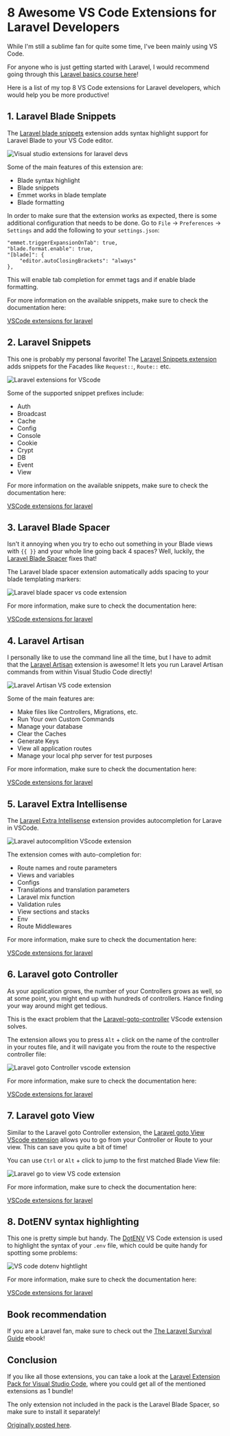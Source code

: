 # 8 Awesome VS Code Extensions for Laravel Developers

While I'm still a sublime fan for quite some time, I've been mainly using VS Code.

For anyone who is just getting started with Laravel, I would recommend going through this [Laravel basics course here](https://devdojo.com/course/laravel-7-basics)!

Here is a list of my top 8 VS Code extensions for Laravel developers, which would help you be more productive!

## 1. Laravel Blade Snippets

The [Laravel blade snippets](https://marketplace.visualstudio.com/items?itemName=onecentlin.laravel-blade) extension adds syntax highlight support for Laravel Blade to your VS Code editor.

![Visual studio extensions for laravel devs](https://imgur.com/9Q1DDfz.gif)

Some of the main features of this extension are:

* Blade syntax highlight
* Blade snippets
* Emmet works in blade template
* Blade formatting

In order to make sure that the extension works as expected, there is some additional configuration that needs to be done. Go to `File` -> `Preferences` -> `Settings` and add the following to your `settings.json`:

```
"emmet.triggerExpansionOnTab": true,
"blade.format.enable": true,
"[blade]": {
    "editor.autoClosingBrackets": "always"
},
```

This will enable tab completion for emmet tags and if enable blade formatting.

For more information on the available snippets, make sure to check the documentation here:

[VSCode extensions for laravel](https://marketplace.visualstudio.com/items?itemName=onecentlin.laravel-blade)

## 2. Laravel Snippets

This one is probably my personal favorite! The [Laravel Snippets extension](https://marketplace.visualstudio.com/items?itemName=onecentlin.laravel5-snippets) adds snippets for the Facades like `Request::`, `Route::` etc.

![Laravel extensions for VScode](https://imgur.com/Npm1yYE.gif)

Some of the supported snippet prefixes include:

* Auth
* Broadcast
* Cache
* Config
* Console
* Cookie
* Crypt
* DB
* Event
* View

For more information on the available snippets, make sure to check the documentation here:

[VSCode extensions for laravel](https://marketplace.visualstudio.com/items?itemName=onecentlin.laravel5-snippets)

## 3. Laravel Blade Spacer

Isn't it annoying when you try to echo out something in your Blade views with `{{ }}` and your whole line going back 4 spaces? Well, luckily, the [Laravel Blade Spacer](https://marketplace.visualstudio.com/items?itemName=austenc.laravel-blade-spacer) fixes that!

The Laravel blade spacer extension automatically adds spacing to your blade templating markers:

![Laravel blade spacer vs code extension](https://imgur.com/zqbqOVA.gif)

For more information, make sure to check the documentation here:

[VSCode extensions for laravel](https://marketplace.visualstudio.com/items?itemName=austenc.laravel-blade-spacer)

## 4. Laravel Artisan

I personally like to use the command line all the time, but I have to admit that the [Laravel Artisan](https://marketplace.visualstudio.com/items?itemName=ryannaddy.laravel-artisan) extension is awesome! It lets you run Laravel Artisan commands from within Visual Studio Code directly!

![Laravel Artisan VS code extension](https://imgur.com/f6OqmqN.gif)

Some of the main features are:

* Make files like Controllers, Migrations, etc. 
* Run Your own Custom Commands
* Manage your database
* Clear the Caches
* Generate Keys
* View all application routes
* Manage your local php server for test purposes

For more information, make sure to check the documentation here:

[VSCode extensions for laravel](https://marketplace.visualstudio.com/items?itemName=ryannaddy.laravel-artisan)

## 5. Laravel Extra Intellisense

The [Laravel Extra Intellisense](https://marketplace.visualstudio.com/items?itemName=amiralizadeh9480.laravel-extra-intellisense) extension provides autocompletion for Larave in VSCode.

![Laravel autocomplition VScode extension](https://imgur.com/r1ET6Ya.gif)

The extension comes with auto-completion for:

* Route names and route parameters
* Views and variables
* Configs
* Translations and translation parameters
* Laravel mix function
* Validation rules
* View sections and stacks
* Env
* Route Middlewares

For more information, make sure to check the documentation here:

[VSCode extensions for laravel](https://marketplace.visualstudio.com/items?itemName=amiralizadeh9480.laravel-extra-intellisense)

## 6. Laravel goto Controller

As your application grows, the number of your Controllers grows as well, so at some point, you might end up with hundreds of controllers. Hance finding your way around might get tedious. 

This is the exact problem that the [Laravel-goto-controller](https://marketplace.visualstudio.com/items?itemName=stef-k.laravel-goto-controller) VScode extension solves.

The extension allows you to press `Alt` + click on the name of the controller in your routes file, and it will navigate you from the route to the respective controller file:

![Laravel goto Controller vscode extension](https://imgur.com/E3h6GwT.png)

For more information, make sure to check the documentation here:

[VSCode extensions for laravel](https://marketplace.visualstudio.com/items?itemName=stef-k.laravel-goto-controller)

## 7. Laravel goto View

Similar to the Laravel goto Controller extension, the [Laravel goto View VScode extension](https://marketplace.visualstudio.com/items?itemName=codingyu.laravel-goto-view) allows you to go from your Controller or Route to your view. This can save you quite a bit of time!

You can use `Ctrl` or `Alt` + click to jump to the first matched Blade View file:

![Laravel go to view VS code extension](https://imgur.com/PHBRhqq.png)

For more information, make sure to check the documentation here:

[VSCode extensions for laravel](https://marketplace.visualstudio.com/items?itemName=codingyu.laravel-goto-view)

## 8. DotENV syntax highlighting

This one is pretty simple but handy. The [DotENV](https://marketplace.visualstudio.com/items?itemName=mikestead.dotenv) VS Code extension is used to highlight the syntax of your `.env` file, which could be quite handy for spotting some problems:

![VS code dotenv hightlight](https://imgur.com/tYxpMbO.png)

For more information, make sure to check the documentation here:

[VSCode extensions for laravel](https://marketplace.visualstudio.com/items?itemName=mikestead.dotenv)

## Book recommendation

If you are a Laravel fan, make sure to check out the [The Laravel Survival Guide](https://devdojo.com/ebook/laravelsurvivalguide) ebook!

## Conclusion

If you like all those extensions, you can take a look at the [Laravel Extension Pack for Visual Studio Code](https://marketplace.visualstudio.com/items?itemName=onecentlin.laravel-extension-pack), where you could get all of the mentioned extensions as 1 bundle!

The only extension not included in the pack is the Laravel Blade Spacer, so make sure to install it separately!

[Originally posted here](https://devdojo.com/bobbyiliev/8-awesome-vs-code-extensions-for-laravel-developers).